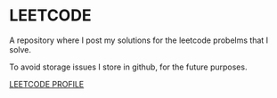 # LEETCODE

A repository where I post my solutions for the leetcode probelms that I solve. 

To avoid storage issues I store in github, for the future purposes. 

[LEETCODE PROFILE](https://leetcode.com/YVD515/)
